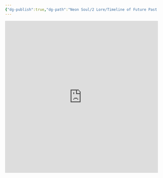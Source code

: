 ```yaml
---
{"dg-publish":true,"dg-path":"Neon Soul/2 Lore/Timeline of Future Past.md","permalink":"/neon-soul/2-lore/timeline-of-future-past/","updated":"2023-11-02T22:42:07.218-04:00"}
---
```


<iframe src='https://cdn.knightlab.com/libs/timeline3/latest/embed/index.html?source=1q4Zxe8fxTUhNNm5JBnB7eDkE1JMjzO6tVyzDvBWvIfk&font=Default&lang=en&timenav_position=top&initial_zoom=2&height=500' width='100%' height='500' webkitallowfullscreen mozallowfullscreen allowfullscreen frameborder='0'></iframe>
